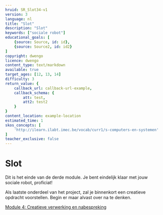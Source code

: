 ```yaml
---
hruid: SR_Slot34-v1
version: 3
language: nl
title: "Slot"
description: "Slot"
keywords: ["sociale robot"]
educational_goals: [
    {source: Source, id: id}, 
    {source: Source2, id: id2}
]
copyright: dwengo
licence: dwengo
content_type: text/markdown
available: true
target_ages: [12, 13, 14]
difficulty: 3
return_value: {
    callback_url: callback-url-example,
    callback_schema: {
        att: test,
        att2: test2
    }
}
content_location: example-location
estimated_time: 1
skos_concepts: [
    'http://ilearn.ilabt.imec.be/vocab/curr1/s-computers-en-systemen'
]
teacher_exclusive: false
---
```


# Slot

Dit is het einde van de derde module. Je bent eindelijk klaar met jouw sociale robot, proficiat!

Als laatste onderdeel van het project, zal je binnenkort een creatieve opdracht voorstellen. Begin er maar alvast over na te denken.

[Module 4: Creatieve verwerking en nabespreking](https://www.dwengo.org/socialerobot4 "Module 4")  
